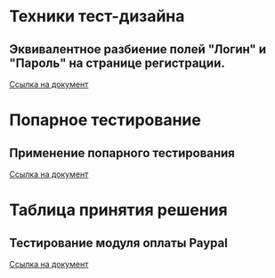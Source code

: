 # Техники тест-дизайна 

## Эквивалентное разбиение полей "Логин" и "Пароль" на странице регистрации.

[Cсылка на документ](https://docs.google.com/spreadsheets/d/1nXY7v12kfl9QQ1J5CKtKwmkGFXeZfNagvrVNHJGRVnQ/edit?gid=0#gid=0) 


# Попарное тестирование 

## Применение попарного тестирования 

[Cсылка на документ](https://docs.google.com/spreadsheets/d/1QDl6M2URXdEoyG9EFpl2v5_Jg7HIZYcbdd0QCg51sEA/edit?gid=1650020219#gid=1650020219)

# Таблица принятия решения

## Тестирование модуля оплаты Paypal

[Cсылка на документ](https://docs.google.com/spreadsheets/d/1_oKb413iPwXEFDf9iKct2Wwz7WPoCkzTl8CBTJpLUb0/edit?gid=0#gid=0)
